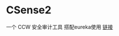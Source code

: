 # CSense2
一个 CCW 安全审计工具
搭配eureka使用
<a href='https://raw.githubusercontent.com/noobsblock/CSense2/refs/heads/main/CSense2.js'>链接</a>
